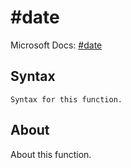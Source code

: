 ---
---

# \#date

Microsoft Docs: [\#date](https://docs.microsoft.com/en-us/powerquery-m/sharpdate)

## Syntax

```
Syntax for this function.
```

## About

About this function.

